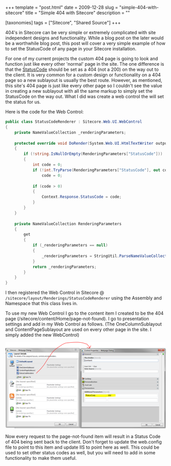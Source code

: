 +++
template = "post.html"
date = 2009-12-28
slug = "simple-404-with-sitecore"
title = "Simple 404 with Sitecore"
description = ""

[taxonomies]
tags = ["Sitecore", "Shared Source"]
+++

404's in Sitecore can be very simple or extremely complicated with site independent designs and functionality. While a blog post on the later would be a worthwhile blog post, this post will cover a very simple example of how to set the StatusCode of any page in your Sitecore installation.

<!-- more -->

For one of my current projects the custom 404 page is going to look and function just like every other 'normal' page in the site. The one difference is that the [StatusCode](http://msdn.microsoft.com/en-us/library/system.web.httpresponse.statuscode.aspx) should be set as a 404 (not a 200) on the way out to the client. It is very common for a custom design or functionality on a 404 page so a new sublayout is usually the best route. However, as mentioned, this site's 404 page is just like every other page so I couldn't see the value in creating a new sublayout with all the same markup to simply set the StatusCode on the way out. What I did was create a web control the will set the status for us.

Here is the code for the Web Control:

```c#
public class StatusCodeRenderer : Sitecore.Web.UI.WebControl  
{  
    private NameValueCollection _renderingParameters;  

    protected override void DoRender(System.Web.UI.HtmlTextWriter output)  
    {  
        if (!string.IsNullOrEmpty(RenderingParameters["StatusCode"]))  
        {  
            int code = 0;  
            if (!int.TryParse(RenderingParameters["StatusCode"], out code))  
                code = 0;  

            if (code > 0)  
            {  
                Context.Response.StatusCode = code;  
            }  
        }  
    }  

    private NameValueCollection RenderingParameters  
    {  
        get  
        {  
            if (_renderingParameters == null)  
            {  
                _renderingParameters = StringUtil.ParseNameValueCollection(Parameters, '&', '=');  
            }  
            return _renderingParameters;  
        }  
    }  
}
```

I then registered the Web Control in Sitecore @ `/sitecore/layout/Renderings/StatusCodeRenderer` using the Assembly and Namespace that this class lives in.

To use my new Web Control I go to the content item I created to be the 404 page (/sitecore/content/Home/page-not-found). I go to presentation settings and add in my Web Control as follows. (The OneColumnSublayout and ContentPageSublayout are used on every other page in the site. I simply added the new WebControl)

![](Sitecore404.PNG)

Now every request to the page-not-found item will result in a Status Code of 404 being sent back to the client. Don't forget to update the web.config file to point to this item and update IIS to point here as well. This could be used to set other status codes as well, but you will need to add in some functionality to make them useful.